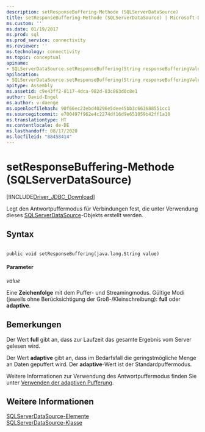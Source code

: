 ```yaml
---
description: setResponseBuffering-Methode (SQLServerDataSource)
title: setResponseBuffering-Methode (SQLServerDataSource) | Microsoft-Dokumentation
ms.custom: ''
ms.date: 01/19/2017
ms.prod: sql
ms.prod_service: connectivity
ms.reviewer: ''
ms.technology: connectivity
ms.topic: conceptual
apiname:
- SQLServerDataSource.setResponseBuffering(String responseBufferingValue)
apilocation:
- SQLServerDataSource.setResponseBuffering(String responseBufferingValue)
apitype: Assembly
ms.assetid: c9e43ff2-8117-4dca-982d-83c863d0c8e1
author: David-Engel
ms.author: v-daenge
ms.openlocfilehash: 90f66ec23ebd40296e5dee45bb3c663688551cc1
ms.sourcegitcommit: e700497f962e4c2274df16d9e651059b42ff1a10
ms.translationtype: HT
ms.contentlocale: de-DE
ms.lasthandoff: 08/17/2020
ms.locfileid: "88458414"
---
```

# <a name="setresponsebuffering-method-sqlserverdatasource"></a>setResponseBuffering-Methode (SQLServerDataSource)
[!INCLUDE[Driver_JDBC_Download](../../../includes/driver_jdbc_download.md)]

  Legt den Antwortpuffermodus für Verbindungen fest, die unter Verwendung dieses [SQLServerDataSource](../../../connect/jdbc/reference/sqlserverdatasource-class.md)-Objekts erstellt werden.  
  
## <a name="syntax"></a>Syntax  
  
```  
  
public void setResponseBuffering(java.lang.String value)  
```  
  
#### <a name="parameters"></a>Parameter  
 *value*  
  
 Eine **Zeichenfolge** mit dem Puffer- und Streamingmodus. Gültige Modi (jeweils ohne Berücksichtigung der Groß-/Kleinschreibung): **full** oder **adaptive**.  
  
## <a name="remarks"></a>Bemerkungen  
 Der Wert **full** gibt an, dass zur Laufzeit das gesamte Ergebnis vom Server gelesen wird.  
  
 Der Wert **adaptive** gibt an, dass im Bedarfsfall die geringstmögliche Menge an Daten gepuffert wird. Der **adaptive**-Wert ist der Standardpuffermodus.  
  
 Weitere Informationen zur Verwendung des Antwortpuffermodus finden Sie unter [Verwenden der adaptiven Pufferung](../../../connect/jdbc/using-adaptive-buffering.md).  
  
## <a name="see-also"></a>Weitere Informationen  
 [SQLServerDataSource-Elemente](../../../connect/jdbc/reference/sqlserverdatasource-members.md)   
 [SQLServerDataSource-Klasse](../../../connect/jdbc/reference/sqlserverdatasource-class.md)  
  
  
